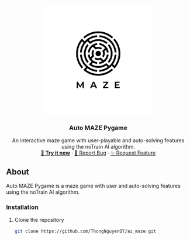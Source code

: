 <div align="center">
  <a href="https://github.com/ThongNguyenDT/ai_maze">
    <img src="assets/image/logo.png" alt="Logo" width="300" height="300">
  </a>

  <h3 align="center">Auto MAZE Pygame</h3>

  <p align="center">
    An interactive maze game with user-playable and auto-solving features using the noTrain AI algorithm.
    <br />
    <a href="https://github.com/ThongNguyenDT/ai_maze"><strong>🚀 Try it now</strong></a>
    ·
    <a href="https://github.com/ThongNguyenDT/ai_maze/issues">🐛 Report Bug</a>
    ·
    <a href="https://github.com/ThongNguyenDT/ai_maze/issues">✨ Request Feature</a>
  </p>
</div>

<!-- ABOUT -->
## About

Auto MAZE Pygame is a maze game with user and auto-solving features using the noTrain AI algorithm.



### Installation

1. Clone the repository
   ```sh
   git clone https://github.com/ThongNguyenDT/ai_maze.git
